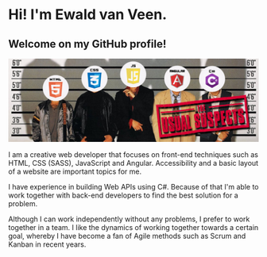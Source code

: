 <!---
- 👋 Hi, I’m @ewaldvveen
- 👀 I’m interested in ...
- 🌱 I’m currently learning ...
- 💞️ I’m looking to collaborate on ...
- 📫 How to reach me ...

ewaldvveen/ewaldvveen is a ✨ special ✨ repository because its `README.md` (this file) appears on your GitHub profile.
You can click the Preview link to take a look at your changes.
--->

# Hi! I'm Ewald van Veen.
## Welcome on my GitHub profile!

![Banner with a football, a guitar, 2 dices and a book displayed](https://raw.githubusercontent.com/ewaldvveen/ewaldvveen/main/social-banner.jpg)

I am a creative web developer that focuses on front-end techniques such as HTML, CSS (SASS), JavaScript and Angular. Accessibility and a basic layout of a website are important topics for me.

I have experience in building Web APIs using C#. Because of that I'm able to work together with back-end developers to find the best solution for a problem.

Although I can work independently without any problems, I prefer to work together in a team. I like the dynamics of working together towards a certain goal, whereby I have become a fan of Agile methods such as Scrum and Kanban in recent years.
